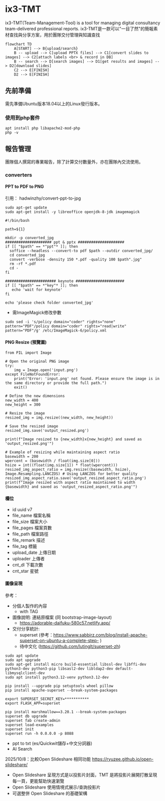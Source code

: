 # ix3-TMT 
ix3-TMT(Team-Management-Tool) is a tool for managing digital consultancy team-delivered professional reports.
ix3-TMT是一款可以"一目了然"的簡報素材查找與分享方案，用於團隊交付管理與知識查找

```mermaid
flowchart TD
    A[START] --> B{upload/search}
    B -- upload --> C[upload PPTX files] --> C1[convert slides to images] --> C2[attach labels <br> & record in DB]
    B -- search --> D[search images] --> D1[get results and images] --> D2[download slides]
    C2 --> E[FINISH]
    D2 --> E[FINISH]
```

## 先前準備 ##
需先準備Ubuntu版本18.04以上的Linux發行版本。

### 使用到php套件
```
apt install php libapache2-mod-php
php -v
```

## 報告管理 ##
團隊個人撰寫的專業報告，除了計算交付數量外，亦在團隊內交流使用。

### converters ###
#### PPT to PDF to PNG
引用： hadwinzhy/convert-ppt-to-jpg
<pre><code>sudo apt-get update 
sudo apt-get install -y libreoffice openjdk-8-jdk imagemagick</code></pre>

<pre><code>#!/bin/bash

path=${1}

mkdir -p converted_jpg
##################### ppt & pptx #####################
if [[ "$path" == *"ppt"* ]]; then
  soffice --headless --convert-to pdf $path --outdir converted_jpg/
  cd converted_jpg
  convert -verbose -density 150 *.pdf -quality 100 $path".jpg"
  rm -rf *.pdf
  cd -
fi

####################### keynote ######################
if [[ "$path" == *"key"* ]]; then
   echo 'wait for keynote'
fi

echo 'please check folder converted_jpg'
</code></pre>

- 需ImageMagick修改參數
<pre><code>sudo sed -i 's/policy domain="coder" rights="none" pattern="PDF"/policy domain="coder" rights="read|write" pattern="PDF"/g' /etc/ImageMagick-6/policy.xml</code></pre>

#### PNG Resize (預覽圖)
```
from PIL import Image

# Open the original PNG image
try:
    img = Image.open('input.png')
except FileNotFoundError:
    print("Error: 'input.png' not found. Please ensure the image is in the same directory or provide the full path.")
    exit()

# Define the new dimensions
new_width = 400
new_height = 300

# Resize the image
resized_img = img.resize((new_width, new_height))

# Save the resized image
resized_img.save('output_resized.png')

print(f"Image resized to {new_width}x{new_height} and saved as 'output_resized.png'")

# Example of resizing while maintaining aspect ratio
basewidth = 200
wpercent = (basewidth / float(img.size[0]))
hsize = int((float(img.size[1]) * float(wpercent)))
resized_img_aspect_ratio = img.resize((basewidth, hsize), Image.Resampling.LANCZOS) # Using LANCZOS for better quality
resized_img_aspect_ratio.save('output_resized_aspect_ratio.png')
print(f"Image resized with aspect ratio maintained to width {basewidth} and saved as 'output_resized_aspect_ratio.png'")
```


#### 欄位
- id uuid v7
- file_name 檔案名稱
- file_size 檔案大小
- file_pages 檔案頁數
- file_path 檔案路徑
- file_remark 描述
- file_tag 標籤
- upload_date 上傳日期
- uploader 上傳者
- cnt_dl 下載次數
- cnt_star 星號

#### 圖像呈現 ####
參考：
 - 分個人製作的內容
   - with TAG  
 - 圖像說明: 連結原檔案 (同 bootstrap-image-layout)
   - https://adorable-daifuku-580c57.netlify.app/
 - 交付分享統計:
   - superset (參考：https://www.sabbirz.com/blog/install-apache-superset-on-ubuntu-a-complete-step- )
   - 待中文化 (https://github.com/lutinglt/superset-zh)
```
sudo apt update
sudo apt upgrade
sudo apt-get install micro build-essential libssl-dev libffi-dev python3-dev python3-pip libsasl2-dev libldap2-dev default-libmysqlclient-dev
sudo apt install python3.12-venv python3.12-dev

pip install --upgrade pip setuptools wheel pillow 
pip install apache-superset --break-system-packages

export SUPERSET_SECRET_KEY=***********
export FLASK_APP=superset

pip install marshmallow==3.20.1 --break-system-packages
superset db upgrade
superset fab create-admin
superset load-examples
superset init
superset run -h 0.0.0.0 -p 8088
```  

 - ppt to txt (es/Quickwit儲存+中文分詞器)
 - AI Search


2025/10/8：比較Open Slideshare 相同功能 https://ryuzee.github.io/open-slideshare/
  - Open Slideshare 呈現方式是以投影片封面，TMT 是將投影片展開打散呈現每一頁，更能幫助快速瀏覽
  - Open Slideshare 使用情境式展示/查詢投影片
  - 可選整併 Open Slideshare 的基礎架構
